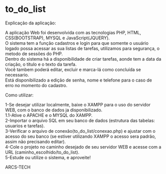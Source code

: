 # to_do_list
Explicação da aplicação:

A aplicação Web foi desenvolvida com as tecnologias PHP, HTML, CSS(BOOTSTRAP), MYSQL e JavaScript(JQUERY).<br>
O sistema tem a função cadastros e login para que somente o usuário logado possa acessar as sua listas de tarefas, utilizamos para segurança, o metodo de sessões do PHP.<br>
Dentro do sistema há a disponibilidade de criar tarefas, aonde tem a data da criação, o título e o texto da tarefa.<br>
Você tambem poderá editar, excluir e marca-lá como concluída se necessario.<br>
Está disponibilizado a edição de senha, nome e telefone para o caso de erro no momento do cadastro.<br>

Como utilizar:<br>

1-Se desejar utilizar localmente, baixe o XAMPP para o uso do servidor WEB, com o banco de dados ja disponibilizado.<br>
1.1-Ative o APACHE e o MYSQL do XAMPP.<br>
2-Importar o arquivo SQL em seu banco de dados (estrutura das tabelas: usuarios e tarefas).<br>
3-Verificar o arquivo de conexão(to_do_list/conexao.php) e ajustar com o acesso do seu banco (se estiver utilizando XAMPP o acesso sera padrão, assim não precisando editar).<br>
4-Cole o projeto no caminho desejado de seu servidor WEB e acesse com a URL (caminho_escolhido/to_do_list).<br>
5-Estude ou utilize o sistema, e aproveite!<br>

ARCS-TECH

